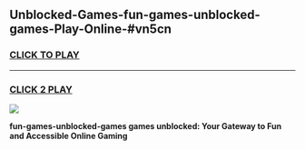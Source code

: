 
## Unblocked-Games-fun-games-unblocked-games-Play-Online-#vn5cn
<h3>
<a href="https://premium.freeplayer.one?title=fun-games-unblocked-games&ref=27F">CLICK TO PLAY</a></h3>
<hr>

<h3>
<a href="https://premium.freeplayer.one?title=fun-games-unblocked-games&ref=27F">CLICK 2 PLAY</a>
  
</h3>

<a href="https://premium.freeplayer.one?title=fun-games-unblocked-games&ref=27F"><img src="https://clearcache.store/games.png"></a>


**fun-games-unblocked-games games unblocked: Your Gateway to Fun and Accessible Online Gaming**
